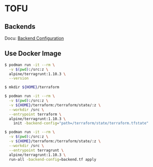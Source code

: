 TOFU
====


Backends
--------

Docu: [Backend Configuration](https://opentofu.org/docs/language/settings/backends/configuration/)




Use Docker Image
----------------


```bash
$ podman run -it --rm \
  -v $(pwd):/src:z \
  alpine/terragrunt:1.10.3 \
  --version
```

```bash
$ mkdir ${HOME}/terraform
```

```bash
$ podman run -it --rm \
  -v $(pwd):/src:z \
  -v ${HOME}/terraform:/terraform/state/:z \
  --workdir /src \
  --entrypoint terraform \
  alpine/terragrunt:1.10.3 \
	init -backend-config="path=/terraform/state/terraform.tfstate"
```

```bash
$ podman run -it --rm \
  -v $(pwd):/src:z \
  -v ${HOME}/terraform:/terraform/state/:z \
  --workdir /src \
  --entrypoint terragrunt \
  alpine/terragrunt:1.10.3 \
  run-all -backend-config=backend.tf apply
```